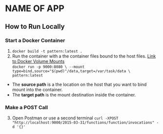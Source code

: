 # NAME OF APP

## How to Run Locally

### Start a Docker Container

1. `docker build -t pattern:latest .`
2. Run the container with a the container files bound to the host files. [Link to Docker Volume Mounts](https://docs.docker.com/engine/containers/run/#volume-mounts)  
    `docker run -p 9000:8080 \
--mount type=bind,source="$(pwd)"/data,target=/var/task/data \
pattern:latest`

- The **source path** is a the location on the host that you want to bind mount into the container.
- The **target path** is the mount destination inside the container.

### Make a POST Call

3. Open Postman or use a second terminal `curl -XPOST "http://localhost:9000/2015-03-31/functions/function/invocations" -d '{}'`
